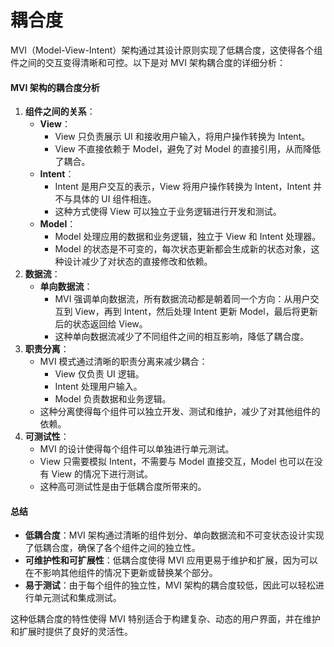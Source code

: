 # 耦合度

MVI（Model-View-Intent）架构通过其设计原则实现了低耦合度，这使得各个组件之间的交互变得清晰和可控。以下是对 MVI 架构耦合度的详细分析：

#### MVI 架构的耦合度分析

1. **组件之间的关系**：
   * **View**：
     * View 只负责展示 UI 和接收用户输入，将用户操作转换为 Intent。
     * View 不直接依赖于 Model，避免了对 Model 的直接引用，从而降低了耦合。
   * **Intent**：
     * Intent 是用户交互的表示，View 将用户操作转换为 Intent，Intent 并不与具体的 UI 组件相连。
     * 这种方式使得 View 可以独立于业务逻辑进行开发和测试。
   * **Model**：
     * Model 处理应用的数据和业务逻辑，独立于 View 和 Intent 处理器。
     * Model 的状态是不可变的，每次状态更新都会生成新的状态对象，这种设计减少了对状态的直接修改和依赖。
2. **数据流**：
   * **单向数据流**：
     * MVI 强调单向数据流，所有数据流动都是朝着同一个方向：从用户交互到 View，再到 Intent，然后处理 Intent 更新 Model，最后将更新后的状态返回给 View。
     * 这种单向数据流减少了不同组件之间的相互影响，降低了耦合度。
3. **职责分离**：
   * MVI 模式通过清晰的职责分离来减少耦合：
     * View 仅负责 UI 逻辑。
     * Intent 处理用户输入。
     * Model 负责数据和业务逻辑。
   * 这种分离使得每个组件可以独立开发、测试和维护，减少了对其他组件的依赖。
4. **可测试性**：
   * MVI 的设计使得每个组件可以单独进行单元测试。
   * View 只需要模拟 Intent，不需要与 Model 直接交互，Model 也可以在没有 View 的情况下进行测试。
   * 这种高可测试性是由于低耦合度所带来的。

#### 总结

* **低耦合度**：MVI 架构通过清晰的组件划分、单向数据流和不可变状态设计实现了低耦合度，确保了各个组件之间的独立性。
* **可维护性和可扩展性**：低耦合度使得 MVI 应用更易于维护和扩展，因为可以在不影响其他组件的情况下更新或替换某个部分。
* **易于测试**：由于每个组件的独立性，MVI 架构的耦合度较低，因此可以轻松进行单元测试和集成测试。

这种低耦合度的特性使得 MVI 特别适合于构建复杂、动态的用户界面，并在维护和扩展时提供了良好的灵活性。
